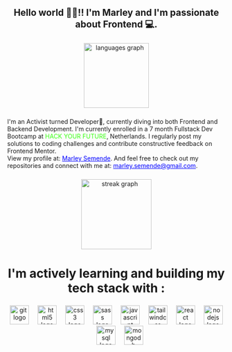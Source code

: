 <h2 align="center">Hello world 👋🏿!! I'm Marley and I'm passionate about Frontend 💻.</h2>

###

<div align="center">
  <img src="https://github-readme-stats.vercel.app/api/top-langs?username=marley-semende&locale=en&hide_title=false&layout=compact&card_width=320&langs_count=8&theme=github_dark&hide_border=true" height="150" alt="languages graph"  />
</div>

###

<p align="left">I'm an Activist turned Developer🚀, currently diving into both Frontend and Backend Development. I'm currently enrolled in a 7 month Fullstack Dev Bootcamp at <span style="color: #39FF14; text-transform: uppercase;">Hack Your Future</span>, Netherlands. I regularly post my solutions to coding challenges and contribute constructive feedback on Frontend Mentor. <br>View my profile at: <a href="https://www.frontendmentor.io/profile/Marley-Semende" style="color:blue; text-decoration:underline;">Marley Semende</a>. And feel free to check out my repositories and connect with me at: <a href="mailto:marley.semende@gmail.com" style="color:blue; text-decoration:underline;">marley.semende@gmail.com</a>.</p>

###

<div align="center">
  <img src="https://streak-stats.demolab.com?user=marley-semende&locale=en&mode=weekly&theme=github_dark&hide_border=true&border_radius=5&order=3" height="162" alt="streak graph"  />
</div>

###

<h1 align="center">I'm actively learning and building my tech stack  with :</h1>

###

<div align="center">
  <img src="https://cdn.jsdelivr.net/gh/devicons/devicon/icons/git/git-original.svg" height="44" alt="git logo"  />
  <img width="12" />
  <img src="https://cdn.jsdelivr.net/gh/devicons/devicon/icons/html5/html5-original.svg" height="44" alt="html5 logo"  />
  <img width="12" />
  <img src="https://cdn.jsdelivr.net/gh/devicons/devicon/icons/css3/css3-original.svg" height="44" alt="css3 logo"  />
  <img width="12" />
  <img src="https://cdn.jsdelivr.net/gh/devicons/devicon/icons/sass/sass-original.svg" height="44" alt="sass logo"  />
  <img width="12" />
  <img src="https://cdn.simpleicons.org/javascript/F7DF1E" height="44" alt="javascript logo"  />
  <img width="12" />
  <img src="https://cdn.simpleicons.org/tailwindcss/06B6D4" height="44" alt="tailwindcss logo"  />
  <img width="12" />
  <img src="https://cdn.jsdelivr.net/gh/devicons/devicon/icons/react/react-original-wordmark.svg" height="44" alt="react logo"  />
  <img width="12" />
  <img src="https://cdn.simpleicons.org/nodedotjs/339933" height="44" alt="nodejs logo"  />
  <img width="12" />
  <img src="https://cdn.jsdelivr.net/gh/devicons/devicon/icons/mysql/mysql-original-wordmark.svg" height="44" alt="mysql logo"  />
  <img width="12" />
  <img src="https://cdn.jsdelivr.net/gh/devicons/devicon/icons/mongodb/mongodb-plain-wordmark.svg" height="44" alt="mongodb logo"  />
</div>

###
